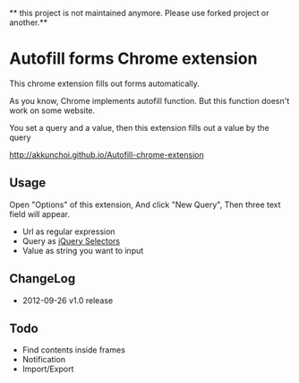 ** this project is not maintained anymore. Please use forked project or another.**

Autofill forms Chrome extension 
================================

This chrome extension fills out forms automatically.

As you know, Chrome implements autofill function. 
But this function doesn't work on some website.

You set a query and a value, then this extension fills out a value by the query


<http://akkunchoi.github.io/Autofill-chrome-extension>


Usage
----------------

Open "Options" of this extension, 
And click "New Query", 
Then three text field will appear.

- Url as regular expression
- Query as [jQuery Selectors](http://api.jquery.com/category/selectors/)
- Value as string you want to input


ChangeLog
----------------
- 2012-09-26 v1.0 release


Todo
----------------
- Find contents inside frames
- Notification
- Import/Export
